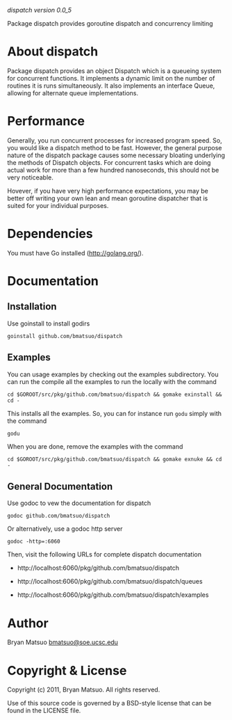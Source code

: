 *dispatch version 0.0_5*

Package dispatch provides goroutine dispatch and concurrency limiting

About dispatch
=============

Package dispatch provides an object Dispatch which is a queueing system for
concurrent functions. It implements a dynamic limit on the number of
routines it is runs simultaneously. It also implements an interface Queue,
allowing for alternate queue implementations.

Performance
===========

Generally, you run concurrent processes for increased program speed. So,
you would like a dispatch method to be fast. However, the general purpose
nature of the dispatch package causes some necessary bloating underlying
the methods of Dispatch objects. For concurrent tasks which are doing 
actual work for more than a few hundred nanoseconds, this should not be
very noticeable.

Hovever, if you have very high performance expectations, you may be better
off writing your own lean and mean goroutine dispatcher that is suited for
your individual purposes.

Dependencies
=============

You must have Go installed (http://golang.org/). 

Documentation
=============
Installation
-------------

Use goinstall to install godirs

    goinstall github.com/bmatsuo/dispatch

Examples
--------

You can usage examples by checking out the examples subdirectory. You can
run the compile all the examples to run the locally with the command

    cd $GOROOT/src/pkg/github.com/bmatsuo/dispatch && gomake exinstall && cd -

This installs all the examples. So, you can for instance run ```godu```
simply with the command

    godu

When you are done, remove the examples with the command

    cd $GOROOT/src/pkg/github.com/bmatsuo/dispatch && gomake exnuke && cd -


General Documentation
---------------------

Use godoc to vew the documentation for dispatch

    godoc github.com/bmatsuo/dispatch

Or alternatively, use a godoc http server

    godoc -http=:6060

Then, visit the following URLs for complete dispatch documentation

* http://localhost:6060/pkg/github.com/bmatsuo/dispatch

* http://localhost:6060/pkg/github.com/bmatsuo/dispatch/queues

* http://localhost:6060/pkg/github.com/bmatsuo/dispatch/examples

Author
======

Bryan Matsuo <bmatsuo@soe.ucsc.edu>

Copyright & License
===================

Copyright (c) 2011, Bryan Matsuo.
All rights reserved.

Use of this source code is governed by a BSD-style license that can be
found in the LICENSE file.

